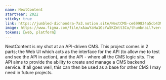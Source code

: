 ```yaml
---
name: NextContent
startYear: 2022
sticky: true
link: https://jumbled-dichondra-7a3.notion.site/NextCMS-ce699824a5cb439f822853e0c82dad46
image: https://www.figma.com/file/xAawYaHw1GcYw5KZmtt3Co/thumbnail?ver=thumbnails/efe1ecdb-70e6-4936-b2f8-3c91ff975583
tokens: [web, platform]
---
```


NextContent is my shot at an API-driven CMS. This project comes in 2 parts; the Web UI which acts as the interface for the API (to allow me to test and see the API in action), and the API - where all the CMS logic sits. The API aims to provide the ability to create and manage a CMS backend service. If all goes well, this can then be used as a base for other CMS I may need in future projects.